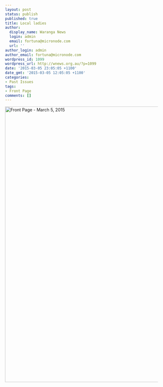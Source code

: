 ```yaml
---
layout: post
status: publish
published: true
title: Local ladies
author:
  display_name: Waranga News
  login: admin
  email: fortuna@micronode.com
  url: ''
author_login: admin
author_email: fortuna@micronode.com
wordpress_id: 1099
wordpress_url: http://wnews.org.au/?p=1099
date: '2015-03-05 23:05:05 +1100'
date_gmt: '2015-03-05 12:05:05 +1100'
categories:
- Past Issues
tags:
- Front Page
comments: []
---
```

<p><a href="http://wnews.org.au/wp-content/uploads/2015/03/wnews20150305P01.pdf"><img class="alignnone size-full wp-image-1092" alt="Front Page - March 5, 2015" src="http://wnews.org.au/wp-content/uploads/2015/03/wnews20150305P01.jpg" width="624" height="907" /></a></p>
